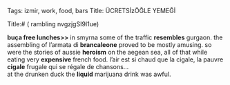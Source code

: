 Tags: izmir, work, food, bars
Title: ÜCRETSİzÖĞLE YEMEĞİ
  
Title:#  ( rambling nvgzjgSI9I1ue)  
  
**buça free lunches>>** in smyrna some of the traffic **resembles** gurgaon. the assembling of l’armata di **brancaleone** proved to be mostly amusing. so were the stories of aussie **heroism** on the aegean sea, all of that while eating very **expensive** french food. l’air est si chaud que la cigale, la pauvre **cigale** frugale qui se régale de chansons…  
at the drunken duck the **liquid** marijuana drink was awful.